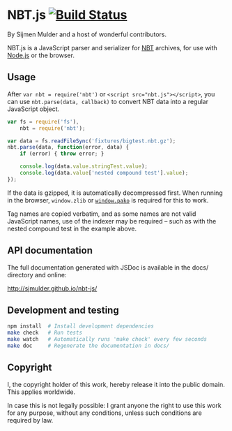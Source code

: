 NBT.js [![Build Status](https://travis-ci.org/sjmulder/nbt-js.png)](https://travis-ci.org/sjmulder/nbt-js)
======

By Sijmen Mulder and a host of wonderful contributors.

NBT.js is a JavaScript parser and serializer for [NBT](http://wiki.vg/NBT)
archives, for use with [Node.js](http://nodejs.org/) or the browser.


Usage
-----

After `var nbt = require('nbt')` or `<script src="nbt.js"></script>`, you can
use `nbt.parse(data, callback)` to convert NBT data into a regular JavaScript
object.

```js
var fs = require('fs'),
    nbt = require('nbt');

var data = fs.readFileSync('fixtures/bigtest.nbt.gz');
nbt.parse(data, function(error, data) {
    if (error) { throw error; }

    console.log(data.value.stringTest.value);
    console.log(data.value['nested compound test'].value);
});
```

If the data is gzipped, it is automatically decompressed first. When running
in the browser, `window.zlib` or [`window.pako`](https://github.com/nodeca/pako/) is required for this to work.

Tag names are copied verbatim, and as some names are not valid JavaScript
names, use of the indexer may be required – such as with the nested
compound test in the example above.


API documentation
-----------------

The full documentation generated with JSDoc is available in the docs/
directory and online:

http://sjmulder.github.io/nbt-js/


Development and testing
-----------------------

```bash
npm install  # Install development dependencies
make check   # Run tests
make watch   # Automatically runs 'make check' every few seconds
make doc     # Regenerate the documentation in docs/
```

Copyright
---------

I, the copyright holder of this work, hereby release it into the public
domain. This applies worldwide.

In case this is not legally possible: I grant anyone the right to use this
work for any purpose, without any conditions, unless such conditions are
required by law.
